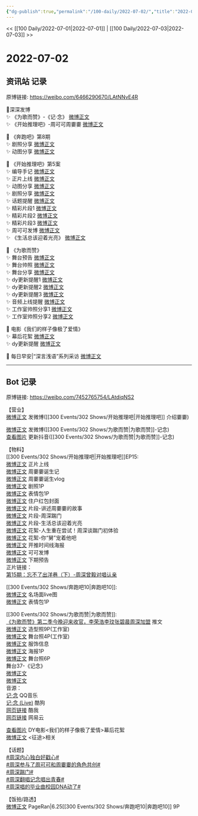 ```yaml
---
{"dg-publish":true,"permalink":"/100-daily/2022-07-02/","title":"2022-07-02"}
---
```



<< [[100 Daily/2022-07-01\|2022-07-01]] | [[100 Daily/2022-07-03\|2022-07-03]] >>

# 2022-07-02

## 资讯站 记录

原博链接: https://weibo.com/6466290670/LAtNNvE4R

🌟深深发博  
✨ 《为歌而赞》-《记·念》 [微博正文](https://m.weibo.cn/6466290670/4786909823896895)  
✨ 《开始推理吧》-周可可周嫑嫑 [微博正文](https://m.weibo.cn/6466290670/4786718354181378)

🌟 《奔跑吧》第8期  
✨ 剧照分享 [微博正文](https://m.weibo.cn/6466290670/4786729950907279)  
✨ 动图分享 [微博正文](https://m.weibo.cn/6466290670/4786825548269718)

🌟 《开始推理吧》第5案  
✨ 编导手记 [微博正文](https://m.weibo.cn/6466290670/4786728437812842)  
✨ 正片上线 [微博正文](https://m.weibo.cn/6466290670/4786844409790994)  
✨ 动图分享 [微博正文](https://m.weibo.cn/6466290670/4786823945261900)  
✨ 剧照分享 [微博正文](https://m.weibo.cn/6466290670/4786742504196138)  
✨ 话题提醒 [微博正文](https://m.weibo.cn/6466290670/4786876088585707)  
✨ 精彩片段1 [微博正文](https://m.weibo.cn/6466290670/4786824616346913)  
✨ 精彩片段2 [微博正文](https://m.weibo.cn/6466290670/4786843751288346)  
✨ 精彩片段3 [微博正文](https://m.weibo.cn/6466290670/4786846134176165)  
✨ 周可可发博 [微博正文](https://m.weibo.cn/6466290670/4786906103023383)  
✨ 《生活总该迎着光亮》 [微博正文](https://m.weibo.cn/6466290670/4786851821128000)

🌟 《为歌而赞》  
✨ 舞台预告 [微博正文](https://m.weibo.cn/6466290670/4786752109151734)  
✨ 舞台帅照 [微博正文](https://m.weibo.cn/6466290670/4786864097857343)  
✨ 舞台分享 [微博正文](https://m.weibo.cn/6466290670/4786902236140367)  
✨ dy更新提醒1 [微博正文](https://m.weibo.cn/6466290670/4786815266980676)  
✨ dy更新提醒2 [微博正文](https://m.weibo.cn/6466290670/4786874830297102)  
✨ dy更新提醒3 [微博正文](https://m.weibo.cn/6466290670/4786903264789616)  
✨ 音频上线提醒 [微博正文](https://m.weibo.cn/6466290670/4786887086052952)  
✨ 工作室帅照分享1 [微博正文](https://m.weibo.cn/6466290670/4786875208831317)  
✨ 工作室帅照分享2 [微博正文](https://m.weibo.cn/6466290670/4786908616196636)

🌟 电影《我们的样子像极了爱情》  
✨ 幕后花絮 [微博正文](https://m.weibo.cn/6466290670/4786796564841293)  
✨ dy更新提醒 [微博正文](https://m.weibo.cn/6466290670/4786869533414003)

🌟 每日早安|“深言浅语”系列采访 [微博正文](https://m.weibo.cn/6466290670/4786701488883007)

---
## Bot 记录

原博链接: https://weibo.com/7452765754/LAtdiqNS2

【营业】  
[微博正文](https://weibo.com/1736988591/LAnRQr7yU) 发微博([[300 Events/302 Shows/开始推理吧\|开始推理吧]] 介绍嫑嫑)

[微博正文](https://weibo.com/1736988591/LAsTUAklC) 发微博([[300 Events/302 Shows/为歌而赞\|为歌而赞]]-记念)  
[查看图片](https://wx4.sinaimg.cn/large/0088n2Pggy1h3szafts52j30u01hdtbn.jpg) 更新抖音([[300 Events/302 Shows/为歌而赞\|为歌而赞]]-记念)

【物料】  
[[300 Events/302 Shows/开始推理吧\|开始推理吧]]EP15:  
[微博正文](https://weibo.com/2162247381/LAr5bDQGD) 正片上线  
[微博正文](https://weibo.com/2162247381/LAo1Fa3IE) 周嫑嫑诞生记  
[微博正文](https://weibo.com/7738238251/LArQy0D20) 周嫑嫑诞生vlog  
[微博正文](https://weibo.com/2162247381/LAosrw5mA) 剧照1P  
[微博正文](https://weibo.com/2162247381/LApfal4XG) 表情包1P  
[微博正文](https://weibo.com/2162247381/LAqPabbZP) 住户红包封面  
[微博正文](https://weibo.com/2162247381/LAnRvaILp) 片段-讲述周嫑嫑的故事  
[微博正文](https://weibo.com/2162247381/LAr74pkbH) 片段-周深踹门  
[微博正文](https://weibo.com/2162247381/LAro4okB3) 片段-生活总该迎着光亮  
[微博正文](https://weibo.com/2162247381/LArf7aEJi) 花絮-人生重在尝试！周深谈踹门初体验  
[微博正文](https://weibo.com/2162247381/LArg7s7PU) 花絮-你“舅”宠着他吧  
[微博正文](https://weibo.com/2162247381/LArBi8m2j) 开推时间线海报  
[微博正文](https://weibo.com/7736960489/LAssU7MrZ) 可可发博  
[微博正文](https://weibo.com/2162247381/LAroFzWbP) 下期预告  
正片链接：  
[第15期：忘不了出洋巷（下）-周深曾毅对唱认亲](https://weibo.cn/sinaurl?u=https%3A%2F%2Fv.qq.com%2Fx%2Fcover%2Fmzc00200fm34t3u%2Fe00432bk9ck.html)

[[300 Events/302 Shows/奔跑吧10\|奔跑吧10]]:  
[微博正文](https://weibo.com/5242381821/LAoQPefmz) 名场面live图  
[微博正文](https://weibo.com/5242381821/LAqqerUHk) 表情包1P

[[300 Events/302 Shows/为歌而赞\|为歌而赞]]:  
[《为歌而赞》第二季今晚迎来收官，李荣浩李玟张碧晨周深加盟](https://weibo.cn/sinaurl?u=https%3A%2F%2Fmp.weixin.qq.com%2Fs%2FaWWNWADZ9vjpt-y_26OOxA) 推文  
[微博正文](https://weibo.com/7478855230/LArZHgLO6) 造型照9P(工作室)  
[微博正文](https://weibo.com/7478855230/LAsRrARBt) 舞台照4P(工作室)  
[微博正文](https://weibo.com/7710473200/LAsD2wJeo) 服饰信息  
[微博正文](https://weibo.com/7565939272/LAossoeqS) 海报1P  
[微博正文](https://weibo.com/7565939272/LArG8yEww) 舞台照6P  
舞台37-《记念》  
[微博正文](https://weibo.com/1736988591/LAsTUAklC)  
[微博正文](https://weibo.com/7565939272/LAsAHcb8W)  
音源：  
[记·念](https://weibo.cn/sinaurl?u=https%3A%2F%2Fc.y.qq.com%2Fbase%2Ffcgi-bin%2Fu%3F__%3DJguT7w5LfFiO) QQ音乐  
[记·念 (Live)](https://weibo.cn/sinaurl?u=https%3A%2F%2Ft4.kugou.com%2Fsong.html%3Fid%3DJWSp77zBV2) 酷狗  
[网页链接](https://weibo.cn/sinaurl?u=https%3A%2F%2Fm.kuwo.cn%2Fyinyue%2F226011282%3Ff%3Darphone%26t%3Dusercopy%26isstar%3D0) 酷我  
[网页链接](https://weibo.cn/sinaurl?u=https%3A%2F%2Fy.music.163.com%2Fm%2Fsong%3Fid%3D1960650720%26userid%3D69317214%26dlt%3D0846) 网易云

[查看图片](https://wx1.sinaimg.cn/large/0088n2Pggy1h3sz9x8bpgj30u01hd0wt.jpg) DY电影<我们的样子像极了爱情>幕后花絮  
[微博正文](https://weibo.com/2810373291/LAommbDM2) <征途>相关

【话题】  
[#周深内心独白好戳心#](https://s.weibo.com/weibo?q=%23%E5%91%A8%E6%B7%B1%E5%86%85%E5%BF%83%E7%8B%AC%E7%99%BD%E5%A5%BD%E6%88%B3%E5%BF%83%23)  
[#周深参与了周可可和周嫑嫑的角色共创#](https://s.weibo.com/weibo?q=%23%E5%91%A8%E6%B7%B1%E5%8F%82%E4%B8%8E%E4%BA%86%E5%91%A8%E5%8F%AF%E5%8F%AF%E5%92%8C%E5%91%A8%E5%AB%91%E5%AB%91%E7%9A%84%E8%A7%92%E8%89%B2%E5%85%B1%E5%88%9B%23)  
[#周深踹门#](https://s.weibo.com/weibo?q=%23%E5%91%A8%E6%B7%B1%E8%B8%B9%E9%97%A8%23)  
[#周深翻唱记念唱出青春#](https://s.weibo.com/weibo?q=%23%E5%91%A8%E6%B7%B1%E7%BF%BB%E5%94%B1%E8%AE%B0%E5%BF%B5%E5%94%B1%E5%87%BA%E9%9D%92%E6%98%A5%23)  
[#周深唱的毕业曲校园DNA动了#](https://s.weibo.com/weibo?q=%23%E5%91%A8%E6%B7%B1%E5%94%B1%E7%9A%84%E6%AF%95%E4%B8%9A%E6%9B%B2%E6%A0%A1%E5%9B%ADDNA%E5%8A%A8%E4%BA%86%23)

【饭拍/路透】  
[微博正文](https://weibo.com/7633014126/LAoio31HA) PageRan|6.25[[300 Events/302 Shows/奔跑吧10\|奔跑吧10]] 9P
